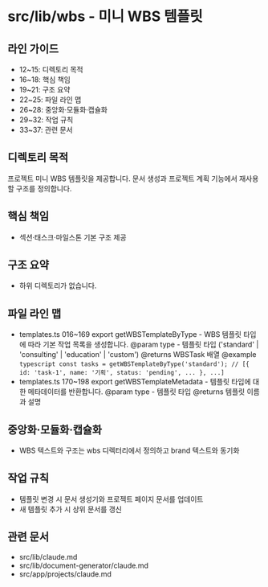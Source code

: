 # src/lib/wbs - 미니 WBS 템플릿

## 라인 가이드
- 12~15: 디렉토리 목적
- 16~18: 핵심 책임
- 19~21: 구조 요약
- 22~25: 파일 라인 맵
- 26~28: 중앙화·모듈화·캡슐화
- 29~32: 작업 규칙
- 33~37: 관련 문서

## 디렉토리 목적
프로젝트 미니 WBS 템플릿을 제공합니다.
문서 생성과 프로젝트 계획 기능에서 재사용할 구조를 정의합니다.

## 핵심 책임
- 섹션·태스크·마일스톤 기본 구조 제공

## 구조 요약
- 하위 디렉토리가 없습니다.

## 파일 라인 맵
- templates.ts 016~169 export getWBSTemplateByType - WBS 템플릿 타입에 따라 기본 작업 목록을 생성합니다. @param type - 템플릿 타입 ('standard' | 'consulting' | 'education' | 'custom') @returns WBSTask 배열 @example ```typescript const tasks = getWBSTemplateByType('standard'); // [{ id: 'task-1', name: '기획', status: 'pending', ... }, ...] ```
- templates.ts 170~198 export getWBSTemplateMetadata - 템플릿 타입에 대한 메타데이터를 반환합니다. @param type - 템플릿 타입 @returns 템플릿 이름과 설명

## 중앙화·모듈화·캡슐화
- WBS 텍스트와 구조는 wbs 디렉터리에서 정의하고 brand 텍스트와 동기화

## 작업 규칙
- 템플릿 변경 시 문서 생성기와 프로젝트 페이지 문서를 업데이트
- 새 템플릿 추가 시 상위 문서를 갱신

## 관련 문서
- src/lib/claude.md
- src/lib/document-generator/claude.md
- src/app/projects/claude.md
